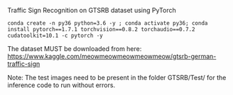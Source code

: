 Traffic Sign Recognition on GTSRB dataset using PyTorch  

`conda create -n py36 python=3.6 -y ; conda activate py36; conda install pytorch==1.7.1 torchvision==0.8.2 torchaudio==0.7.2 cudatoolkit=10.1 -c pytorch -y`

The dataset   MUST        be downloaded from here: https://www.kaggle.com/meowmeowmeowmeowmeow/gtsrb-german-traffic-sign

Note: The test images need to be present in the folder GTSRB/Test/ for the inference code to run without errors.
